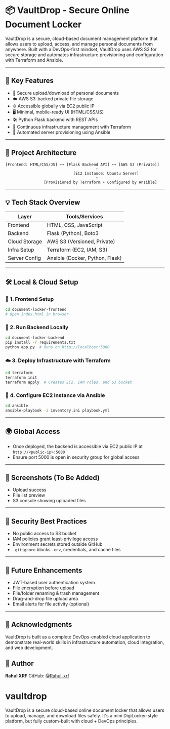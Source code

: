 # 📦 VaultDrop - Secure Online Document Locker

VaultDrop is a secure, cloud-based document management platform that allows users to upload, access, and manage personal documents from anywhere. Built with a DevOps-first mindset, VaultDrop uses AWS S3 for secure storage and automates infrastructure provisioning and configuration with Terraform and Ansible.

---

## 🚀 Key Features

* 🔐 Secure upload/download of personal documents
* ☁️ AWS S3-backed private file storage
* 🌐 Accessible globally via EC2 public IP
* 🖥️ Minimal, mobile-ready UI (HTML/CSS/JS)
* 🛠️ Python Flask backend with REST APIs
* 🔁 Continuous infrastructure management with Terraform
* 🤖 Automated server provisioning using Ansible

---

## 🧱 Project Architecture

```
[Frontend: HTML/CSS/JS] ←→ [Flask Backend API] ←→ [AWS S3 (Private)]
                                        ↑
                              [EC2 Instance: Ubuntu Server]
                                        ↑
                 [Provisioned by Terraform + Configured by Ansible]
```

---

## 💡 Tech Stack Overview

| Layer         | Tools/Services                  |
| ------------- | ------------------------------- |
| Frontend      | HTML, CSS, JavaScript           |
| Backend       | Flask (Python), Boto3           |
| Cloud Storage | AWS S3 (Versioned, Private)     |
| Infra Setup   | Terraform (EC2, IAM, S3)        |
| Server Config | Ansible (Docker, Python, Flask) |

---

## 🛠️ Local & Cloud Setup

### 🔧 1. Frontend Setup

```bash
cd document-locker-frontend
# Open index.html in browser
```

### 🚀 2. Run Backend Locally

```bash
cd document-locker-backend
pip install -r requirements.txt
python app.py  # Runs on http://localhost:5000
```

### ☁️ 3. Deploy Infrastructure with Terraform

```bash
cd terraform
terraform init
terraform apply  # Creates EC2, IAM roles, and S3 bucket
```

### 🤖 4. Configure EC2 Instance via Ansible

```bash
cd ansible
ansible-playbook -i inventory.ini playbook.yml
```

---

## 🌍 Global Access

* Once deployed, the backend is accessible via EC2 public IP at `http://<public-ip>:5000`
* Ensure port 5000 is open in security group for global access

---

## 📸 Screenshots (To Be Added)

* Upload success
* File list preview
* S3 console showing uploaded files

---

## 🔐 Security Best Practices

* No public access to S3 bucket
* IAM policies grant least-privilege access
* Environment secrets stored outside GitHub
* `.gitignore` blocks `.env`, credentials, and cache files

---

## 🧪 Future Enhancements

* JWT-based user authentication system
* File encryption before upload
* File/folder renaming & trash management
* Drag-and-drop file upload area
* Email alerts for file activity (optional)

---

## 🙌 Acknowledgments

VaultDrop is built as a complete DevOps-enabled cloud application to demonstrate real-world skills in infrastructure automation, cloud integration, and web development.

## 👤 Author

**Rahul XRF**
GitHub: [@Rahul-xrf](https://github.com/Rahul-xrf)

# vaultdrop
VaultDrop is a secure cloud-based online document locker that allows users to upload, manage, and download files safely. It's a mini DigiLocker-style platform, but fully custom-built with cloud + DevOps principles.
